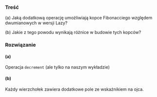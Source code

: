 ### Treść
(a) Jaką dodatkową operację umożliwiają kopce Fibonacciego względem dwumianowych w wersji Lazy? 

(b) Jakie z tego powodu wynikają różnice w budowie tych kopców?

### Rozwiązanie
#### (a)
Operacja `decrement` (ale tylko na naszym wykładzie)

#### (b)
Każdy wierzchołek zawiera dodatkowe pole ze wskaźnikiem na ojca.
